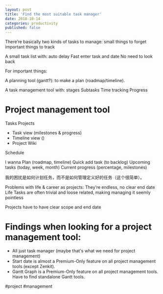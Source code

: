 ```yaml
---
layout: post
title: 'Find the most suitable task manager'
date: 2018-10-14
categories: productivity
published: false
---
```


There’re basically two kinds of tasks to manage: small things to forget
important things to track

A small task list with:
auto delay
Fast enter task and date
No need to look back

For important things:

A planning tool (gantt?): to make a plan (roadmap/timeline).

A task management tool with:
stages
Subtasks
Time tracking
Progress


# Project management tool

Tasks 
Projects
* Task view (milestones & progress)
* Timeline view ()
* Project Wiki

Schedule


I wanna
Plan (roadmap, timeline)
Quick add task (to backlog)
Upcoming tasks (today, week, month)
Current progress (percentage, milestones)

我的困扰是如何计划任务，而不是如何管理定义好的任务（这个很简单）。

Problems with life & career as projects:
They’re endless, no clear end date
Life Tasks are often trivial and loose related, making managing it seemly pointless

Projects have to have clear scope and end date

# Findings when looking for a project management tool:

- All just task manager (maybe that's what we need for project management)
- Start date is almost a Premium-Only feature on all project management tools (except Zenkit).
- Gantt Graph is a Premium-Only feature on all project management tools. Have to find standalone Gantt tools.


#project #management
